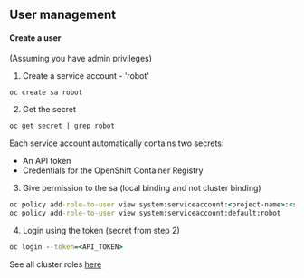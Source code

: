 ## User management

#### Create a user

(Assuming you have admin privileges)

1. Create a service account - 'robot'

```cmd
oc create sa robot
```

2. Get the secret

```cmd
oc get secret | grep robot
```

Each service account automatically contains two secrets:

- An API token
- Credentials for the OpenShift Container Registry

3. Give permission to the sa (local binding and not cluster binding)

```cmd
oc policy add-role-to-user view system:serviceaccount:<project-name>:<service-account>
oc policy add-role-to-user view system:serviceaccount:default:robot
```

4. Login using the token (secret from step 2)

```cmd
oc login --token=<API_TOKEN>
```


See all cluster roles [here](https://docs.openshift.com/container-platform/4.1/authentication/using-rbac.html#default-roles_using-rbac)
